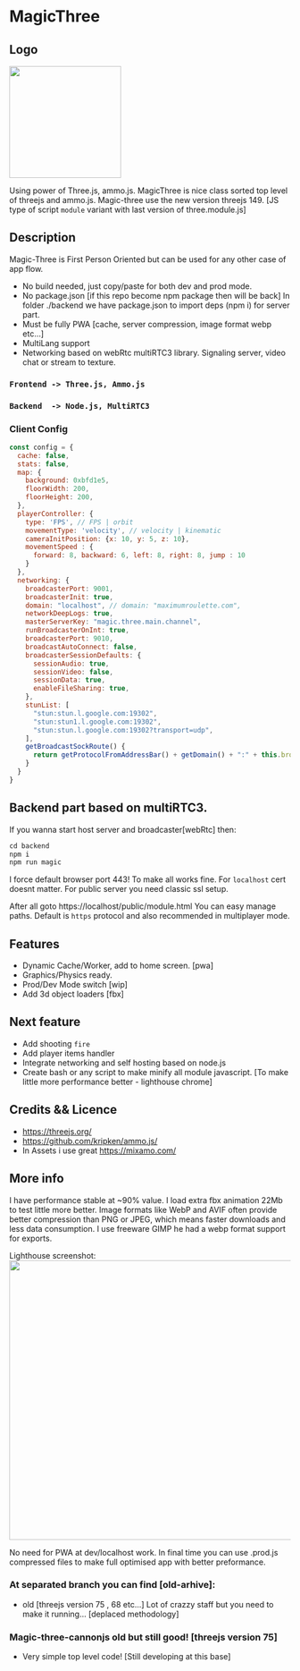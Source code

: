 
# MagicThree

## Logo
<img src="https://github.com/zlatnaspirala/magic-three/blob/main/magic-three-ammo/public/assets/icons/icon.png" width="200" height="200">

Using power of Three.js, ammo.js. MagicThree is nice class sorted top level of threejs and ammo.js. Magic-three use the new version threejs 149.
[JS type of script `module` variant with last version of three.module.js]

## Description
  Magic-Three is First Person Oriented but can be used for any other case of app flow.
  - No build needed, just copy/paste for both dev and prod mode.
  - No package.json [if this repo become npm package then will be back]
    In folder ./backend we have package.json to import deps (npm i) for server part.
  - Must be fully PWA [cache, server compression, image format webp etc...]
  - MultiLang support
  - Networking based on webRtc multiRTC3 library. Signaling server,
    video chat or stream to texture.


### `Frontend -> Three.js, Ammo.js`
### `Backend  -> Node.js, MultiRTC3`


### Client Config

```js
const config = {
  cache: false,
  stats: false,
  map: {
    background: 0xbfd1e5,
    floorWidth: 200,
    floorHeight: 200,
  },
  playerController: {
    type: 'FPS', // FPS | orbit
    movementType: 'velocity', // velocity | kinematic
    cameraInitPosition: {x: 10, y: 5, z: 10},
    movementSpeed : {
      forward: 8, backward: 6, left: 8, right: 8, jump : 10
    }
  },
  networking: {
    broadcasterPort: 9001,
    broadcasterInit: true,
    domain: "localhost", // domain: "maximumroulette.com",
    networkDeepLogs: true,
    masterServerKey: "magic.three.main.channel",
    runBroadcasterOnInt: true,
    broadcasterPort: 9010,
    broadcastAutoConnect: false,
    broadcasterSessionDefaults: {
      sessionAudio: true,
      sessionVideo: false,
      sessionData: true,
      enableFileSharing: true,
    },
    stunList: [
      "stun:stun.l.google.com:19302",
      "stun:stun1.l.google.com:19302",
      "stun:stun.l.google.com:19302?transport=udp",
    ],
    getBroadcastSockRoute() {
      return getProtocolFromAddressBar() + getDomain() + ":" + this.broadcasterPort + "/";
    }
  }
}
```

## Backend part based on multiRTC3.
If you wanna start host server and broadcaster[webRtc] then:

```js
cd backend
npm i
npm run magic
```

I force default browser port 443! To make all works fine.
For `localhost` cert doesnt matter. For public server you need classic ssl setup.

After all goto https://localhost/public/module.html
You can easy manage paths. Default is `https` protocol and also recommended in multiplayer mode.

## Features
 - Dynamic Cache/Worker, add to home screen. [pwa]
 - Graphics/Physics ready.
 - Prod/Dev Mode switch [wip]
 - Add 3d object loaders [fbx]

## Next feature
 - Add shooting `fire`
 - Add player items handler
 - Integrate networking and self hosting based on node.js
 - Create bash or any script to make minify all module javascript. [To make little more performance better - lighthouse chrome]

## Credits && Licence
 - https://threejs.org/
 - https://github.com/kripken/ammo.js/
 - In Assets i use great https://mixamo.com/

## More info
I have performance stable at ~90% value. I load extra fbx animation 22Mb to test little more better.
Image formats like WebP and AVIF often provide better compression than PNG or JPEG, 
which means faster downloads and less data consumption. I use freeware GIMP he had a webp format support for exports.

Lighthouse screenshot:
<img src="https://github.com/zlatnaspirala/magic-three/blob/main/non-project-files/pwa.png" width="800" height="500">

No need for PWA at dev/localhost work.
In final time you can use .prod.js compressed files to make full optimised app with better preformance.

### At separated branch you can find [old-arhive]:
- old [threejs version 75 , 68 etc...]
   Lot of crazzy staff but you need to make it running... [deplaced methodology]

### Magic-three-cannonjs old but still good! [threejs version 75]
 - Very simple top level code! [Still developing at this base]

